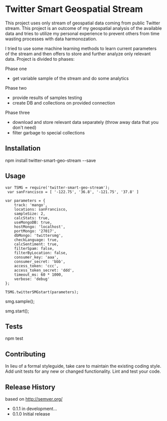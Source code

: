 Twitter Smart Geospatial Stream
=========

This project uses only stream of geospatial data coming from public Twitter stream. This project is an outcome of my geospatial analysis of the available data and tries to utilize my personal experience to prevent others from time wasting processes with data harmonozation.

I tried to use some machine learning methods to learn current parameters of the stream and then offers to store and further analyze only relevant data. Project is divided to phases:

Phase one
- get variable sample of the stream and do some analytics

Phase two
- provide results of samples testing
- create DB and collections on provided connection

Phase three
- download and store relevant data separately (throw away data that you don't need)
- filter garbage to special collections

## Installation

  npm install twitter-smart-geo-stream --save

## Usage

    var TSMG = require('twitter-smart-geo-stream');
     var sanFrancisco = [ '-122.75', '36.8', '-121.75', '37.8' ]

    var parameters = {
        track: 'mango',
        locations: sanFrancisco,
        sampleSize: 2,
        calcStats: true,
        useMongoDB: true,
        hostMongo: 'localhost',
        portMongo: '27017',
        dbMongo: 'twittersmg',
        checkLanguage: true,
        calcSentiment: true,
        filterSpam: false,
        filterByLocation: false,
        consumer_key: 'aaa',
        consumer_secret: 'bbb',
        access_token: 'ccc',
        access_token_secret: 'ddd',
        timeout_ms: 60 * 1000,
        verbose: 'debug'
    };

    TSMG.twitterSMGstart(parameters);

  smg.sample();
  
  smg.start();

## Tests

  npm test

## Contributing

In lieu of a formal styleguide, take care to maintain the existing coding style.
Add unit tests for any new or changed functionality. Lint and test your code.

## Release History

based on http://semver.org/

* 0.1.1 in development...
* 0.1.0 Initial release
